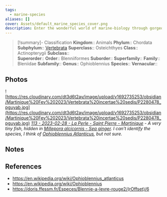 ```yaml
---
tags:
  - marine-species
aliases: []
cover: Assets/default_marine_species_cover.png
description: Enter the wonderful world of marine-biology through gorgeous underwater pictures of marine animals. Bleniidae is the family of blennies, little fish with big eyes and funny face, hidden in benthos faults.
---
```

> [!summary]- Classification
**Kingdom**:: Animals
**Phylum**:: Chordata
**Subphylum**:: [Vertebrata](Vertebrata.md)
**Superclass**:: Osteichthyes
**Class**:: Actinopterygii
**Subclass**::  
**Superorder**:: 
**Order**:: Blenniiformes
**Suborder**:: 
**Superfamily**::
**Family**:: Bleniidae
**Subfamily**::
**Genus**:: Ophioblennius
**Species**::
**Vernacular**::

## Photos
![https://res.cloudinary.com/dt3d6t2ay/image/upload/v1692735253/obsidian/Martinique%20Fev%202023/Vertebrata%20incertae%20sedis/P2280478_pguyab.jpg](https://res.cloudinary.com/dt3d6t2ay/image/upload/v1692735253/obsidian/Martinique%20Fev%202023/Vertebrata%20incertae%20sedis/P2280478_pguyab.jpg)
*[113 - 2023-02-28 - La Perle - Saint Pierre - Martinique](113%20-%202023-02-28%20-%20La%20Perle%20-%20Saint%20Pierre%20-%20Martinique.md) - A very tiny fish, hidden in [Millepora alcicornis - Sea ginger](Millepora%20alcicornis%20-%20Sea%20ginger.md). I can't identify the species, I think of [Ophioblennius Atlanticus](https://en.wikipedia.org/wiki/Ophioblennius_atlanticus), but not sure.*

## Notes

## References
- https://en.wikipedia.org/wiki/Ophioblennius_atlanticus
- https://en.wikipedia.org/wiki/Ophioblennius
- https://doris.ffessm.fr/Especes/Blennie-a-levre-rouge2/(rOffset)/6